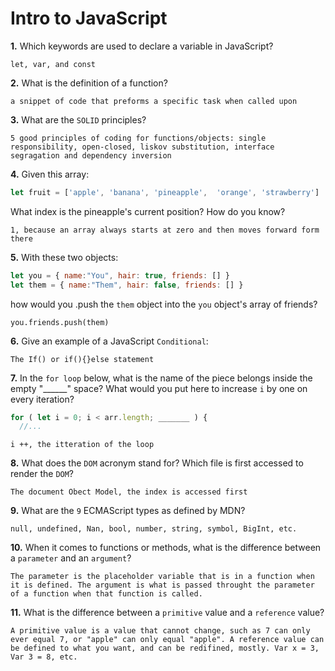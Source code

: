 # Intro to JavaScript

**1.** Which keywords are used to declare a variable in JavaScript?
<!-- enter you answer in the space below -->
```
let, var, and const
```
**2.** What is the definition of a function?
<!-- enter you answer in the space below -->
```
a snippet of code that preforms a specific task when called upon
```
**3.** What are the `SOLID` principles?
<!-- enter you answer in the space below -->
```
5 good principles of coding for functions/objects: single responsibility, open-closed, liskov substitution, interface segragation and dependency inversion
```
**4.** Given this array: 
```js
let fruit = ['apple', 'banana', 'pineapple',  'orange', 'strawberry']
``` 
What index is the pineapple's current position? How do you know?
<!-- enter you answer in the space below -->
```
1, because an array always starts at zero and then moves forward form there
```
**5.** With these two objects: 
```js
let you = { name:"You", hair: true, friends: [] }
let them = { name:"Them", hair: false, friends: [] }
```
how would you .push the `them` object into the `you` object's array of friends?
<!-- enter you answer in the space below -->
```
you.friends.push(them)
```

**6.** Give an example of a JavaScript `Conditional`:
<!-- enter you answer in the space below -->
```
The If() or if(){}else statement
```
**7.** In the `for loop` below, what is the name of the piece belongs inside the empty "______" space? What would you put here to increase `i` by one on every iteration?
```js
for ( let i = 0; i < arr.length; _______ ) {
  //...
```
<!-- enter you answer in the space below -->
```
i ++, the itteration of the loop
```
**8.** What does the `DOM` acronym stand for? Which file is first accessed to render the `DOM`?
<!-- enter you answer in the space below -->
```
The document Obect Model, the index is accessed first
```

**9.** What are the `9` ECMAScript types as defined by MDN?
<!-- enter you answer in the space below -->
```
null, undefined, Nan, bool, number, string, symbol, BigInt, etc.
```
**10.** When it comes to functions or methods, what is the difference between a `parameter` and an `argument`?
<!-- enter you answer in the space below -->
```
The parameter is the placeholder variable that is in a function when it is defined. The argument is what is passed throught the parameter of a function when that function is called.
```
**11.** What is the difference between a `primitive` value and a `reference` value?
<!-- enter you answer in the space below -->
```
A primitive value is a value that cannot change, such as 7 can only ever equal 7, or "apple" can only equal "apple". A reference value can be defined to what you want, and can be redifined, mostly. Var x = 3, Var 3 = 8, etc.
```